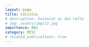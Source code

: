 ```yaml
---
layout: page
title: Calculus
# description: botaniat az das rafte
# img: assets/img/12.jpg
importance: 001
category: MISC
# related_publications: true
---
```


<!-- ### References -->